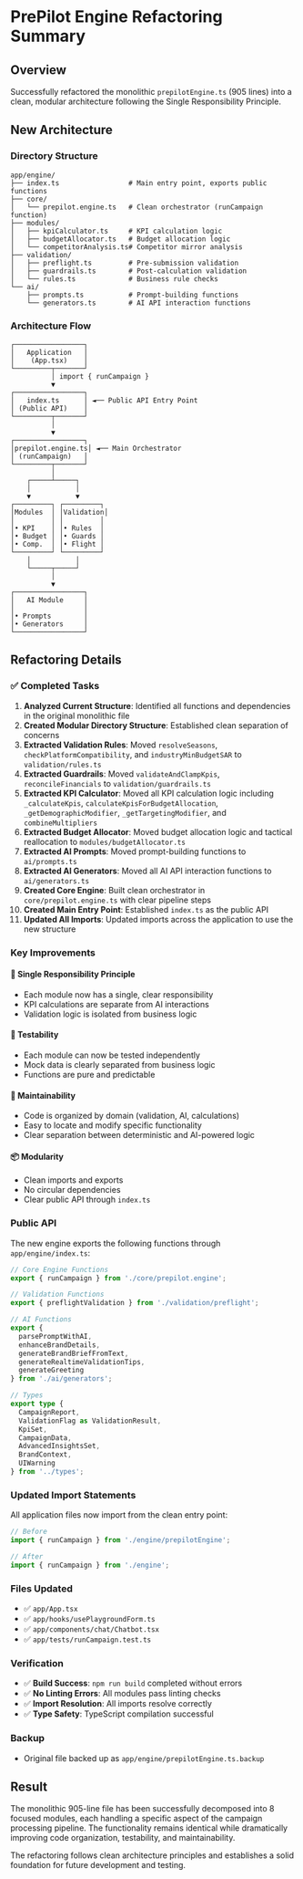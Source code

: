 # PrePilot Engine Refactoring Summary

## Overview
Successfully refactored the monolithic `prepilotEngine.ts` (905 lines) into a clean, modular architecture following the Single Responsibility Principle.

## New Architecture

### Directory Structure
```
app/engine/
├── index.ts                 # Main entry point, exports public functions
├── core/
│   └── prepilot.engine.ts   # Clean orchestrator (runCampaign function)
├── modules/
│   ├── kpiCalculator.ts     # KPI calculation logic
│   ├── budgetAllocator.ts   # Budget allocation logic
│   └── competitorAnalysis.ts# Competitor mirror analysis
├── validation/
│   ├── preflight.ts         # Pre-submission validation
│   ├── guardrails.ts        # Post-calculation validation
│   └── rules.ts             # Business rule checks
└── ai/
    ├── prompts.ts           # Prompt-building functions
    └── generators.ts        # AI API interaction functions
```

### Architecture Flow
```
┌─────────────────┐
│   Application   │
│    (App.tsx)    │
└─────────┬───────┘
          │ import { runCampaign }
          ▼
┌─────────────────┐
│   index.ts      │ ◄── Public API Entry Point
│ (Public API)    │
└─────────┬───────┘
          │
          ▼
┌─────────────────┐
│prepilot.engine.ts│ ◄── Main Orchestrator
│ (runCampaign)   │
└─────────┬───────┘
          │
    ┌─────┴─────┐
    │           │
    ▼           ▼
┌─────────┐ ┌─────────┐
│Modules  │ │Validation│
│         │ │         │
│• KPI    │ │• Rules  │
│• Budget │ │• Guards │
│• Comp.  │ │• Flight │
└─────────┘ └─────────┘
    │           │
    └─────┬─────┘
          │
          ▼
┌─────────────────┐
│   AI Module     │
│                 │
│• Prompts        │
│• Generators     │
└─────────────────┘
```

## Refactoring Details

### ✅ Completed Tasks

1. **Analyzed Current Structure**: Identified all functions and dependencies in the original monolithic file
2. **Created Modular Directory Structure**: Established clean separation of concerns
3. **Extracted Validation Rules**: Moved `resolveSeasons`, `checkPlatformCompatibility`, and `industryMinBudgetSAR` to `validation/rules.ts`
4. **Extracted Guardrails**: Moved `validateAndClampKpis`, `reconcileFinancials` to `validation/guardrails.ts`
5. **Extracted KPI Calculator**: Moved all KPI calculation logic including `_calculateKpis`, `calculateKpisForBudgetAllocation`, `_getDemographicModifier`, `_getTargetingModifier`, and `combineMultipliers`
6. **Extracted Budget Allocator**: Moved budget allocation logic and tactical reallocation to `modules/budgetAllocator.ts`
7. **Extracted AI Prompts**: Moved prompt-building functions to `ai/prompts.ts`
8. **Extracted AI Generators**: Moved all AI API interaction functions to `ai/generators.ts`
9. **Created Core Engine**: Built clean orchestrator in `core/prepilot.engine.ts` with clear pipeline steps
10. **Created Main Entry Point**: Established `index.ts` as the public API
11. **Updated All Imports**: Updated imports across the application to use the new structure

### Key Improvements

#### 🎯 **Single Responsibility Principle**
- Each module now has a single, clear responsibility
- KPI calculations are separate from AI interactions
- Validation logic is isolated from business logic

#### 🧪 **Testability**
- Each module can now be tested independently
- Mock data is clearly separated from business logic
- Functions are pure and predictable

#### 🔧 **Maintainability**
- Code is organized by domain (validation, AI, calculations)
- Easy to locate and modify specific functionality
- Clear separation between deterministic and AI-powered logic

#### 📦 **Modularity**
- Clean imports and exports
- No circular dependencies
- Clear public API through `index.ts`

### Public API

The new engine exports the following functions through `app/engine/index.ts`:

```typescript
// Core Engine Functions
export { runCampaign } from './core/prepilot.engine';

// Validation Functions
export { preflightValidation } from './validation/preflight';

// AI Functions
export { 
  parsePromptWithAI, 
  enhanceBrandDetails, 
  generateBrandBriefFromText,
  generateRealtimeValidationTips,
  generateGreeting 
} from './ai/generators';

// Types
export type { 
  CampaignReport, 
  ValidationFlag as ValidationResult, 
  KpiSet,
  CampaignData,
  AdvancedInsightsSet,
  BrandContext,
  UIWarning
} from '../types';
```

### Updated Import Statements

All application files now import from the clean entry point:

```typescript
// Before
import { runCampaign } from './engine/prepilotEngine';

// After
import { runCampaign } from './engine';
```

### Files Updated
- ✅ `app/App.tsx`
- ✅ `app/hooks/usePlaygroundForm.ts`
- ✅ `app/components/chat/Chatbot.tsx`
- ✅ `app/tests/runCampaign.test.ts`

### Verification
- ✅ **Build Success**: `npm run build` completed without errors
- ✅ **No Linting Errors**: All modules pass linting checks
- ✅ **Import Resolution**: All imports resolve correctly
- ✅ **Type Safety**: TypeScript compilation successful

### Backup
- Original file backed up as `app/engine/prepilotEngine.ts.backup`

## Result
The monolithic 905-line file has been successfully decomposed into 8 focused modules, each handling a specific aspect of the campaign processing pipeline. The functionality remains identical while dramatically improving code organization, testability, and maintainability.

The refactoring follows clean architecture principles and establishes a solid foundation for future development and testing.
